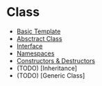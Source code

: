 # Class

- [Basic Template](/programming-languages/class/basic-template/)
- [Absctract Class](/programming-languages/class/abstract-class/)
- [Interface](/programming-languages/class/interface/)
- [Namespaces](/programming-languages/class/namespaces/)
- [Constructors & Destructors](/programming-languages/class/constructors-destructors/)
- (TODO) [Inheritance]
- (TODO) [Generic Class]
